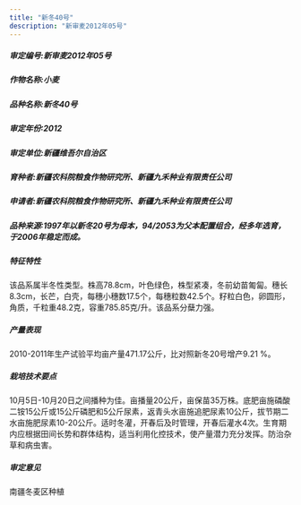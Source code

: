 ```yaml
---
title: "新冬40号"
description: "新审麦2012年05号"
---
```

##### 审定编号:新审麦2012年05号

##### 作物名称:小麦

##### 品种名称:新冬40号

##### 审定年份:2012

##### 审定单位:新疆维吾尔自治区

##### 育种者:新疆农科院粮食作物研究所、新疆九禾种业有限责任公司

##### 申请者:新疆农科院粮食作物研究所、新疆九禾种业有限责任公司

##### 品种来源:1997年以新冬20号为母本，94/2053为父本配置组合，经多年选育，于2006年稳定而成。

##### 特征特性
该品系属半冬性类型。株高78.8cm，叶色绿色，株型紧凑，冬前幼苗匍匐。穗长8.3cm，长芒，白壳，每穗小穗数17.5个，每穗粒数42.5个。籽粒白色，卵圆形，角质，千粒重48.2克，容重785.85克/升。该品系分蘖力强。

##### 产量表现
2010-2011年生产试验平均亩产量471.17公斤，比对照新冬20号增产9.21 %。

##### 栽培技术要点
10月5日-10月20日之间播种为佳。亩播量20公斤，亩保苗35万株。底肥亩施磷酸二铵15公斤或15公斤磷肥和5公斤尿素，返青头水亩施追肥尿素10公斤，拔节期二水亩施肥尿素10-20公斤。适时冬灌，开春后及时管理，开春后灌水4次。生育期内应根据田间长势和群体结构，适当利用化控技术，使产量潜力充分发挥。防治杂草和病虫害。

##### 审定意见
南疆冬麦区种植
